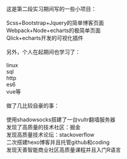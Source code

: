 这是第二段实习期间写的一些小项目：<br><br>
Scss+Bootstrap+Jquery的简单博客页面<br>
Webpack+Node+echarts的极简单页面<br>
Qlick+echarts开发的可视化插件<br>
<br>
另外，个人在起期间也学习了：<br><br>
linux<br>
sql<br>
http<br>
es6<br>
vue等<br>
<br>
做了几比较自豪的事：<br><br>
使用shadowsocks搭建了一台vultr翻墙服务器<br>
发现了高质量的技术社区：掘金<br>
发现高质量技术论坛：stackoverflow<br>
二次搭建hexo博客并且托管github和coding<br>
发现天善智能商业社区高质量课程并且入门R语言<br>
